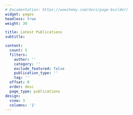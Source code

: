 ```yaml
---
# Documentation: https://wowchemy.com/docs/page-builder/
widget: pages
headless: true
weight: 30

title: Latest Publications
subtitle:

content:
  count: 5
  filters:
    author: ''
    category: ''
    exclude_featured: false
    publication_type: ''
    tag: ''
  offset: 0
  order: desc
  page_type: publications
design:
  view: 3
  columns: '1'
---
```


